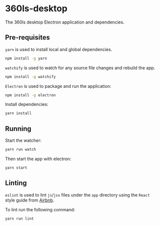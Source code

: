 # 360ls-desktop

The 360ls desktop Electron application and dependencies.

## Pre-requisites
`yarn` is used to install local and global dependencies.
```bash
npm install -g yarn
```

`watchify` is used to watch for any source file changes
and rebuild the app. 

```bash
npm install -g watchify
```

`Electron` is used to package and run the application:

```bash
npm install -g electron
```

Install dependencies:

```bash
yarn install
```

## Running

Start the watcher:

```bash
yarn run watch
```

Then start the app with electron:

```bash
yarn start
```

## Linting

`eslint` is used to lint `js`/`jsx` files under the
`app` directory using the `React` style guide from
[Airbnb](https://github.com/airbnb/javascript/blob/master/react/README.md).

To lint run the following command:

```bash
yarn run lint
```
